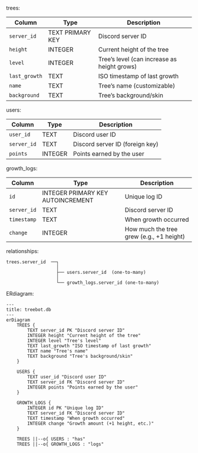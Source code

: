 trees:

| Column        | Type             | Description                                 |
| ------------- | ---------------- | ------------------------------------------- |
| `server_id`   | TEXT PRIMARY KEY | Discord server ID                           |
| `height`      | INTEGER          | Current height of the tree                  |
| `level`       | INTEGER          | Tree’s level (can increase as height grows) |
| `last_growth` | TEXT             | ISO timestamp of last growth                |
| `name`        | TEXT             | Tree’s name (customizable)                  |
| `background`  | TEXT             | Tree’s background/skin                      |

users:

| Column      | Type    | Description                     |
| ----------- | ------- | ------------------------------- |
| `user_id`   | TEXT    | Discord user ID                 |
| `server_id` | TEXT    | Discord server ID (foreign key) |
| `points`    | INTEGER | Points earned by the user       |

growth_logs:

| Column      | Type                              | Description                              |
| ----------- | --------------------------------- | ---------------------------------------- |
| `id`        | INTEGER PRIMARY KEY AUTOINCREMENT | Unique log ID                            |
| `server_id` | TEXT                              | Discord server ID                        |
| `timestamp` | TEXT                              | When growth occurred                     |
| `change`    | INTEGER                           | How much the tree grew (e.g., +1 height) |


relationships:

```
trees.server_id  ──┐
                   │
                   ├── users.server_id  (one-to-many)
                   │
                   └── growth_logs.server_id (one-to-many)
```

ERdiagram:

```mermaid
---
title: treebot.db
---
erDiagram
    TREES {
        TEXT server_id PK "Discord server ID"
        INTEGER height "Current height of the tree"
        INTEGER level "Tree's level"
        TEXT last_growth "ISO timestamp of last growth"
        TEXT name "Tree's name"
        TEXT background "Tree's background/skin"
    }

    USERS {
        TEXT user_id "Discord user ID"
        TEXT server_id FK "Discord server ID"
        INTEGER points "Points earned by the user"
    }

    GROWTH_LOGS {
        INTEGER id PK "Unique log ID"
        TEXT server_id FK "Discord server ID"
        TEXT timestamp "When growth occurred"
        INTEGER change "Growth amount (+1 height, etc.)"
    }

    TREES ||--o{ USERS : "has"
    TREES ||--o{ GROWTH_LOGS : "logs"
```
